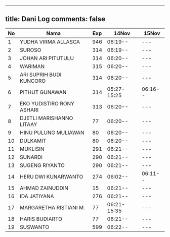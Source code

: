 
---
title: Dani Log
comments: false
---

| No | Nama | Exp | 14Nov | 15Nov |
|-----|-----|-----|-----|-----|
| 1 | YUDHA VIRMA ALLASCA | 946 | 06:19-- | --- |
| 2 | SUROSO | 314 | 06:19-- | --- |
| 3 | JOHAN ARI PITUTULU | 314 | 06:20-- | --- |
| 4 | WARIMAN | 315 | 06:20-- | --- |
| 5 | ARI SUPRIH BUDI KUNCORO | 314 | 06:20-- | --- |
| 6 | PITHUT GUNAWAN | 314 | 05:27-15:25 | 06:16-- |
| 7 | EKO YUDISTIRO RONY ASHARI | 313 | 06:20-- | --- |
| 8 | DJETLI MARISHANNO LITAAY | 77 | 06:20-- | --- |
| 9 | HINU PULUNG MULIAWAN | 80 | 06:20-- | --- |
| 10 | DULKAMIT | 80 | 06:20-- | --- |
| 11 | MUKLISIN | 291 | 06:21-- | --- |
| 12 | SUNARDI | 290 | 06:21-- | --- |
| 13 | SUGENG RIYANTO | 290 | 06:21-- | --- |
| 14 | HERU DWI KUNARWANTO | 274 | 06:02-- | 06:11-- |
| 15 | AHMAD ZAINUDDIN | 15 | 06:21-- | --- |
| 16 | IDA JATIYANA | 276 | 06:21-- | --- |
| 17 | MARGARETHA RISTIANI M. | 77 | 06:21-15:35 | --- |
| 18 | HARIS BUDIARTO | 77 | 06:21-- | --- |
| 19 | SUSWANTO | 599 | 06:22-- | --- |
